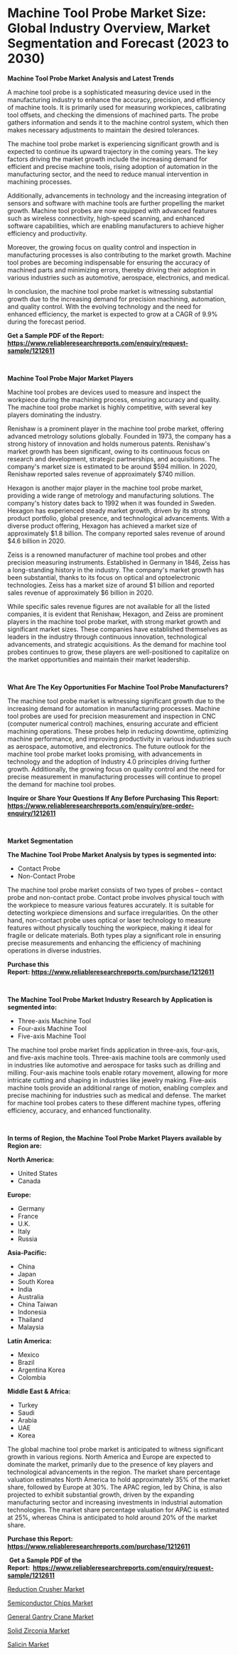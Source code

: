 <p><h1>Machine Tool Probe Market Size: Global Industry Overview, Market Segmentation and Forecast (2023 to 2030)</h1></p><p><strong>Machine Tool Probe Market Analysis and Latest Trends</strong></p>
<p><p>A machine tool probe is a sophisticated measuring device used in the manufacturing industry to enhance the accuracy, precision, and efficiency of machine tools. It is primarily used for measuring workpieces, calibrating tool offsets, and checking the dimensions of machined parts. The probe gathers information and sends it to the machine control system, which then makes necessary adjustments to maintain the desired tolerances.</p><p>The machine tool probe market is experiencing significant growth and is expected to continue its upward trajectory in the coming years. The key factors driving the market growth include the increasing demand for efficient and precise machine tools, rising adoption of automation in the manufacturing sector, and the need to reduce manual intervention in machining processes.</p><p>Additionally, advancements in technology and the increasing integration of sensors and software with machine tools are further propelling the market growth. Machine tool probes are now equipped with advanced features such as wireless connectivity, high-speed scanning, and enhanced software capabilities, which are enabling manufacturers to achieve higher efficiency and productivity.</p><p>Moreover, the growing focus on quality control and inspection in manufacturing processes is also contributing to the market growth. Machine tool probes are becoming indispensable for ensuring the accuracy of machined parts and minimizing errors, thereby driving their adoption in various industries such as automotive, aerospace, electronics, and medical.</p><p>In conclusion, the machine tool probe market is witnessing substantial growth due to the increasing demand for precision machining, automation, and quality control. With the evolving technology and the need for enhanced efficiency, the market is expected to grow at a CAGR of 9.9% during the forecast period.</p></p>
<p><strong>Get a Sample PDF of the Report:&nbsp; <a href="https://www.reliableresearchreports.com/enquiry/request-sample/1212611">https://www.reliableresearchreports.com/enquiry/request-sample/1212611</a></strong></p>
<p>&nbsp;</p>
<p><strong>Machine Tool Probe Major Market Players</strong></p>
<p><p>Machine tool probes are devices used to measure and inspect the workpiece during the machining process, ensuring accuracy and quality. The machine tool probe market is highly competitive, with several key players dominating the industry.</p><p>Renishaw is a prominent player in the machine tool probe market, offering advanced metrology solutions globally. Founded in 1973, the company has a strong history of innovation and holds numerous patents. Renishaw's market growth has been significant, owing to its continuous focus on research and development, strategic partnerships, and acquisitions. The company's market size is estimated to be around $594 million. In 2020, Renishaw reported sales revenue of approximately $740 million.</p><p>Hexagon is another major player in the machine tool probe market, providing a wide range of metrology and manufacturing solutions. The company's history dates back to 1992 when it was founded in Sweden. Hexagon has experienced steady market growth, driven by its strong product portfolio, global presence, and technological advancements. With a diverse product offering, Hexagon has achieved a market size of approximately $1.8 billion. The company reported sales revenue of around $4.6 billion in 2020.</p><p>Zeiss is a renowned manufacturer of machine tool probes and other precision measuring instruments. Established in Germany in 1846, Zeiss has a long-standing history in the industry. The company's market growth has been substantial, thanks to its focus on optical and optoelectronic technologies. Zeiss has a market size of around $1 billion and reported sales revenue of approximately $6 billion in 2020.</p><p>While specific sales revenue figures are not available for all the listed companies, it is evident that Renishaw, Hexagon, and Zeiss are prominent players in the machine tool probe market, with strong market growth and significant market sizes. These companies have established themselves as leaders in the industry through continuous innovation, technological advancements, and strategic acquisitions. As the demand for machine tool probes continues to grow, these players are well-positioned to capitalize on the market opportunities and maintain their market leadership.</p></p>
<p>&nbsp;</p>
<p><strong>What Are The Key Opportunities For Machine Tool Probe Manufacturers?</strong></p>
<p><p>The machine tool probe market is witnessing significant growth due to the increasing demand for automation in manufacturing processes. Machine tool probes are used for precision measurement and inspection in CNC (computer numerical control) machines, ensuring accurate and efficient machining operations. These probes help in reducing downtime, optimizing machine performance, and improving productivity in various industries such as aerospace, automotive, and electronics. The future outlook for the machine tool probe market looks promising, with advancements in technology and the adoption of Industry 4.0 principles driving further growth. Additionally, the growing focus on quality control and the need for precise measurement in manufacturing processes will continue to propel the demand for machine tool probes.</p></p>
<p><strong>Inquire or Share Your Questions If Any Before Purchasing This Report: <a href="https://www.reliableresearchreports.com/enquiry/pre-order-enquiry/1212611">https://www.reliableresearchreports.com/enquiry/pre-order-enquiry/1212611</a></strong></p>
<p>&nbsp;</p>
<p><strong>Market Segmentation</strong></p>
<p><strong>The Machine Tool Probe Market Analysis by types is segmented into:</strong></p>
<p><ul><li>Contact Probe</li><li>Non-Contact Probe</li></ul></p>
<p><p>The machine tool probe market consists of two types of probes – contact probe and non-contact probe. Contact probe involves physical touch with the workpiece to measure various features accurately. It is suitable for detecting workpiece dimensions and surface irregularities. On the other hand, non-contact probe uses optical or laser technology to measure features without physically touching the workpiece, making it ideal for fragile or delicate materials. Both types play a significant role in ensuring precise measurements and enhancing the efficiency of machining operations in diverse industries.</p></p>
<p><strong>Purchase this Report:&nbsp;<a href="https://www.reliableresearchreports.com/purchase/1212611">https://www.reliableresearchreports.com/purchase/1212611</a></strong></p>
<p>&nbsp;</p>
<p><strong>The Machine Tool Probe Market Industry Research by Application is segmented into:</strong></p>
<p><ul><li>Three-axis Machine Tool</li><li>Four-axis Machine Tool</li><li>Five-axis Machine Tool</li></ul></p>
<p><p>The machine tool probe market finds application in three-axis, four-axis, and five-axis machine tools. Three-axis machine tools are commonly used in industries like automotive and aerospace for tasks such as drilling and milling. Four-axis machine tools enable rotary movement, allowing for more intricate cutting and shaping in industries like jewelry making. Five-axis machine tools provide an additional range of motion, enabling complex and precise machining for industries such as medical and defense. The market for machine tool probes caters to these different machine types, offering efficiency, accuracy, and enhanced functionality.</p></p>
<p>&nbsp;</p>
<p><strong>In terms of Region, the Machine Tool Probe Market Players available by Region are:</strong></p>
<p>
    <p> <strong> North America: </strong>
        <ul>
            <li>United States</li>
            <li>Canada</li>
        </ul>
        </p> 
    <p> <strong> Europe: </strong>
        <ul>
            <li>Germany</li>
            <li>France</li>
            <li>U.K.</li>
            <li>Italy</li>
            <li>Russia</li>
        </ul>
        </p> 
    <p> <strong> Asia-Pacific: </strong>
        <ul>
            <li>China</li>
            <li>Japan</li>
            <li>South Korea</li>
            <li>India</li>
            <li>Australia</li>
            <li>China Taiwan</li>
            <li>Indonesia</li>
            <li>Thailand</li>
            <li>Malaysia</li>
        </ul>
        </p> 
    <p> <strong> Latin America: </strong>
        <ul>
            <li>Mexico</li>
            <li>Brazil</li>
            <li>Argentina Korea</li>
            <li>Colombia</li>
        </ul>
        </p> 
    <p> <strong> Middle East & Africa: </strong>
        <ul>
            <li>Turkey</li>
            <li>Saudi</li>
            <li>Arabia</li>
            <li>UAE</li>
            <li>Korea</li>
        </ul>
    </p>
    </p>
<p><p>The global machine tool probe market is anticipated to witness significant growth in various regions. North America and Europe are expected to dominate the market, primarily due to the presence of key players and technological advancements in the region. The market share percentage valuation estimates North America to hold approximately 35% of the market share, followed by Europe at 30%. The APAC region, led by China, is also projected to exhibit substantial growth, driven by the expanding manufacturing sector and increasing investments in industrial automation technologies. The market share percentage valuation for APAC is estimated at 25%, whereas China is anticipated to hold around 20% of the market share.</p></p>
<p><strong>Purchase this Report: <a href="https://www.reliableresearchreports.com/purchase/1212611">https://www.reliableresearchreports.com/purchase/1212611</a></strong></p>
<p>&nbsp;<strong>Get a Sample PDF of the Report:&nbsp;&nbsp;<a href="https://www.reliableresearchreports.com/enquiry/request-sample/1212611">https://www.reliableresearchreports.com/enquiry/request-sample/1212611</a></strong></p>
<p><strong></strong></p>
<p><p><a href="https://www.linkedin.com/pulse/reduction-crusher-market-challenges-opportunities-growth-drivers/">Reduction Crusher Market</a></p><p><a href="https://medium.com/@slanecode210/semiconductor-chips-market-size-growth-forecast-2023-2030-466a8fcc9f9e">Semiconductor Chips Market</a></p><p><a href="https://www.linkedin.com/pulse/general-gantry-crane-market-research-report-unlocks-analysis/">General Gantry Crane Market</a></p><p><a href="https://www.linkedin.com/pulse/solid-zirconia-market-challenges-opportunities-growth-drivers/">Solid Zirconia Market</a></p><p><a href="https://medium.com/@mikebauch2013/salicin-market-size-growth-forecast-2023-2030-52ff204da5fe">Salicin Market</a></p></p>